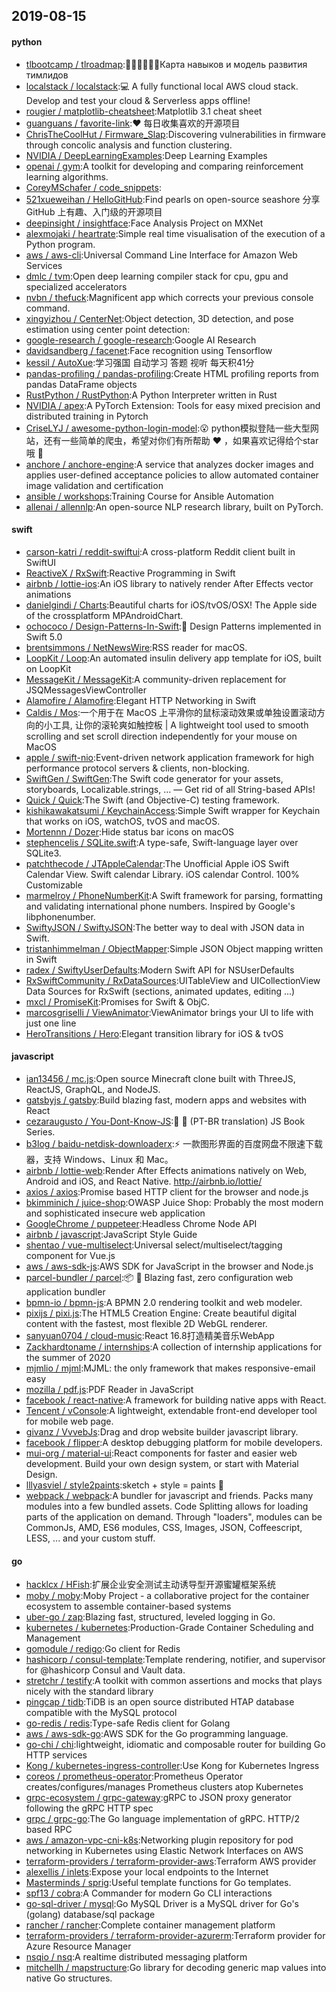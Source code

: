 ## 2019-08-15

#### python
* [tlbootcamp / tlroadmap](https://github.com/tlbootcamp/tlroadmap):👩🏼‍💻👨🏻‍💻Карта навыков и модель развития тимлидов
* [localstack / localstack](https://github.com/localstack/localstack):💻
A fully functional local AWS cloud stack. Develop and test your cloud & Serverless apps offline!
* [rougier / matplotlib-cheatsheet](https://github.com/rougier/matplotlib-cheatsheet):Matplotlib 3.1 cheat sheet
* [guanguans / favorite-link](https://github.com/guanguans/favorite-link):❤️
每日收集喜欢的开源项目
* [ChrisTheCoolHut / Firmware_Slap](https://github.com/ChrisTheCoolHut/Firmware_Slap):Discovering vulnerabilities in firmware through concolic analysis and function clustering.
* [NVIDIA / DeepLearningExamples](https://github.com/NVIDIA/DeepLearningExamples):Deep Learning Examples
* [openai / gym](https://github.com/openai/gym):A toolkit for developing and comparing reinforcement learning algorithms.
* [CoreyMSchafer / code_snippets](https://github.com/CoreyMSchafer/code_snippets):
* [521xueweihan / HelloGitHub](https://github.com/521xueweihan/HelloGitHub):Find pearls on open-source seashore 分享 GitHub 上有趣、入门级的开源项目
* [deepinsight / insightface](https://github.com/deepinsight/insightface):Face Analysis Project on MXNet
* [alexmojaki / heartrate](https://github.com/alexmojaki/heartrate):Simple real time visualisation of the execution of a Python program.
* [aws / aws-cli](https://github.com/aws/aws-cli):Universal Command Line Interface for Amazon Web Services
* [dmlc / tvm](https://github.com/dmlc/tvm):Open deep learning compiler stack for cpu, gpu and specialized accelerators
* [nvbn / thefuck](https://github.com/nvbn/thefuck):Magnificent app which corrects your previous console command.
* [xingyizhou / CenterNet](https://github.com/xingyizhou/CenterNet):Object detection, 3D detection, and pose estimation using center point detection:
* [google-research / google-research](https://github.com/google-research/google-research):Google AI Research
* [davidsandberg / facenet](https://github.com/davidsandberg/facenet):Face recognition using Tensorflow
* [kessil / AutoXue](https://github.com/kessil/AutoXue):学习强国 自动学习 答题 视听 每天积41分
* [pandas-profiling / pandas-profiling](https://github.com/pandas-profiling/pandas-profiling):Create HTML profiling reports from pandas DataFrame objects
* [RustPython / RustPython](https://github.com/RustPython/RustPython):A Python Interpreter written in Rust
* [NVIDIA / apex](https://github.com/NVIDIA/apex):A PyTorch Extension: Tools for easy mixed precision and distributed training in Pytorch
* [CriseLYJ / awesome-python-login-model](https://github.com/CriseLYJ/awesome-python-login-model):😮
python模拟登陆一些大型网站，还有一些简单的爬虫，希望对你们有所帮助
❤️
，如果喜欢记得给个star哦
🌟
* [anchore / anchore-engine](https://github.com/anchore/anchore-engine):A service that analyzes docker images and applies user-defined acceptance policies to allow automated container image validation and certification
* [ansible / workshops](https://github.com/ansible/workshops):Training Course for Ansible Automation
* [allenai / allennlp](https://github.com/allenai/allennlp):An open-source NLP research library, built on PyTorch.

#### swift
* [carson-katri / reddit-swiftui](https://github.com/carson-katri/reddit-swiftui):A cross-platform Reddit client built in SwiftUI
* [ReactiveX / RxSwift](https://github.com/ReactiveX/RxSwift):Reactive Programming in Swift
* [airbnb / lottie-ios](https://github.com/airbnb/lottie-ios):An iOS library to natively render After Effects vector animations
* [danielgindi / Charts](https://github.com/danielgindi/Charts):Beautiful charts for iOS/tvOS/OSX! The Apple side of the crossplatform MPAndroidChart.
* [ochococo / Design-Patterns-In-Swift](https://github.com/ochococo/Design-Patterns-In-Swift):📖
Design Patterns implemented in Swift 5.0
* [brentsimmons / NetNewsWire](https://github.com/brentsimmons/NetNewsWire):RSS reader for macOS.
* [LoopKit / Loop](https://github.com/LoopKit/Loop):An automated insulin delivery app template for iOS, built on LoopKit
* [MessageKit / MessageKit](https://github.com/MessageKit/MessageKit):A community-driven replacement for JSQMessagesViewController
* [Alamofire / Alamofire](https://github.com/Alamofire/Alamofire):Elegant HTTP Networking in Swift
* [Caldis / Mos](https://github.com/Caldis/Mos):一个用于在 MacOS 上平滑你的鼠标滚动效果或单独设置滚动方向的小工具, 让你的滚轮爽如触控板 | A lightweight tool used to smooth scrolling and set scroll direction independently for your mouse on MacOS
* [apple / swift-nio](https://github.com/apple/swift-nio):Event-driven network application framework for high performance protocol servers & clients, non-blocking.
* [SwiftGen / SwiftGen](https://github.com/SwiftGen/SwiftGen):The Swift code generator for your assets, storyboards, Localizable.strings, … — Get rid of all String-based APIs!
* [Quick / Quick](https://github.com/Quick/Quick):The Swift (and Objective-C) testing framework.
* [kishikawakatsumi / KeychainAccess](https://github.com/kishikawakatsumi/KeychainAccess):Simple Swift wrapper for Keychain that works on iOS, watchOS, tvOS and macOS.
* [Mortennn / Dozer](https://github.com/Mortennn/Dozer):Hide status bar icons on macOS
* [stephencelis / SQLite.swift](https://github.com/stephencelis/SQLite.swift):A type-safe, Swift-language layer over SQLite3.
* [patchthecode / JTAppleCalendar](https://github.com/patchthecode/JTAppleCalendar):The Unofficial Apple iOS Swift Calendar View. Swift calendar Library. iOS calendar Control. 100% Customizable
* [marmelroy / PhoneNumberKit](https://github.com/marmelroy/PhoneNumberKit):A Swift framework for parsing, formatting and validating international phone numbers. Inspired by Google's libphonenumber.
* [SwiftyJSON / SwiftyJSON](https://github.com/SwiftyJSON/SwiftyJSON):The better way to deal with JSON data in Swift.
* [tristanhimmelman / ObjectMapper](https://github.com/tristanhimmelman/ObjectMapper):Simple JSON Object mapping written in Swift
* [radex / SwiftyUserDefaults](https://github.com/radex/SwiftyUserDefaults):Modern Swift API for NSUserDefaults
* [RxSwiftCommunity / RxDataSources](https://github.com/RxSwiftCommunity/RxDataSources):UITableView and UICollectionView Data Sources for RxSwift (sections, animated updates, editing ...)
* [mxcl / PromiseKit](https://github.com/mxcl/PromiseKit):Promises for Swift & ObjC.
* [marcosgriselli / ViewAnimator](https://github.com/marcosgriselli/ViewAnimator):ViewAnimator brings your UI to life with just one line
* [HeroTransitions / Hero](https://github.com/HeroTransitions/Hero):Elegant transition library for iOS & tvOS

#### javascript
* [ian13456 / mc.js](https://github.com/ian13456/mc.js):Open source Minecraft clone built with ThreeJS, ReactJS, GraphQL, and NodeJS.
* [gatsbyjs / gatsby](https://github.com/gatsbyjs/gatsby):Build blazing fast, modern apps and websites with React
* [cezaraugusto / You-Dont-Know-JS](https://github.com/cezaraugusto/You-Dont-Know-JS):📗
📒
(PT-BR translation) JS Book Series.
* [b3log / baidu-netdisk-downloaderx](https://github.com/b3log/baidu-netdisk-downloaderx):⚡️
一款图形界面的百度网盘不限速下载器，支持 Windows、Linux 和 Mac。
* [airbnb / lottie-web](https://github.com/airbnb/lottie-web):Render After Effects animations natively on Web, Android and iOS, and React Native. http://airbnb.io/lottie/
* [axios / axios](https://github.com/axios/axios):Promise based HTTP client for the browser and node.js
* [bkimminich / juice-shop](https://github.com/bkimminich/juice-shop):OWASP Juice Shop: Probably the most modern and sophisticated insecure web application
* [GoogleChrome / puppeteer](https://github.com/GoogleChrome/puppeteer):Headless Chrome Node API
* [airbnb / javascript](https://github.com/airbnb/javascript):JavaScript Style Guide
* [shentao / vue-multiselect](https://github.com/shentao/vue-multiselect):Universal select/multiselect/tagging component for Vue.js
* [aws / aws-sdk-js](https://github.com/aws/aws-sdk-js):AWS SDK for JavaScript in the browser and Node.js
* [parcel-bundler / parcel](https://github.com/parcel-bundler/parcel):📦
🚀
Blazing fast, zero configuration web application bundler
* [bpmn-io / bpmn-js](https://github.com/bpmn-io/bpmn-js):A BPMN 2.0 rendering toolkit and web modeler.
* [pixijs / pixi.js](https://github.com/pixijs/pixi.js):The HTML5 Creation Engine: Create beautiful digital content with the fastest, most flexible 2D WebGL renderer.
* [sanyuan0704 / cloud-music](https://github.com/sanyuan0704/cloud-music):React 16.8打造精美音乐WebApp
* [Zackhardtoname / internships](https://github.com/Zackhardtoname/internships):A collection of internship applications for the summer of 2020
* [mjmlio / mjml](https://github.com/mjmlio/mjml):MJML: the only framework that makes responsive-email easy
* [mozilla / pdf.js](https://github.com/mozilla/pdf.js):PDF Reader in JavaScript
* [facebook / react-native](https://github.com/facebook/react-native):A framework for building native apps with React.
* [Tencent / vConsole](https://github.com/Tencent/vConsole):A lightweight, extendable front-end developer tool for mobile web page.
* [givanz / VvvebJs](https://github.com/givanz/VvvebJs):Drag and drop website builder javascript library.
* [facebook / flipper](https://github.com/facebook/flipper):A desktop debugging platform for mobile developers.
* [mui-org / material-ui](https://github.com/mui-org/material-ui):React components for faster and easier web development. Build your own design system, or start with Material Design.
* [lllyasviel / style2paints](https://github.com/lllyasviel/style2paints):sketch + style = paints
🎨
* [webpack / webpack](https://github.com/webpack/webpack):A bundler for javascript and friends. Packs many modules into a few bundled assets. Code Splitting allows for loading parts of the application on demand. Through "loaders", modules can be CommonJs, AMD, ES6 modules, CSS, Images, JSON, Coffeescript, LESS, ... and your custom stuff.

#### go
* [hacklcx / HFish](https://github.com/hacklcx/HFish):扩展企业安全测试主动诱导型开源蜜罐框架系统
* [moby / moby](https://github.com/moby/moby):Moby Project - a collaborative project for the container ecosystem to assemble container-based systems
* [uber-go / zap](https://github.com/uber-go/zap):Blazing fast, structured, leveled logging in Go.
* [kubernetes / kubernetes](https://github.com/kubernetes/kubernetes):Production-Grade Container Scheduling and Management
* [gomodule / redigo](https://github.com/gomodule/redigo):Go client for Redis
* [hashicorp / consul-template](https://github.com/hashicorp/consul-template):Template rendering, notifier, and supervisor for @hashicorp Consul and Vault data.
* [stretchr / testify](https://github.com/stretchr/testify):A toolkit with common assertions and mocks that plays nicely with the standard library
* [pingcap / tidb](https://github.com/pingcap/tidb):TiDB is an open source distributed HTAP database compatible with the MySQL protocol
* [go-redis / redis](https://github.com/go-redis/redis):Type-safe Redis client for Golang
* [aws / aws-sdk-go](https://github.com/aws/aws-sdk-go):AWS SDK for the Go programming language.
* [go-chi / chi](https://github.com/go-chi/chi):lightweight, idiomatic and composable router for building Go HTTP services
* [Kong / kubernetes-ingress-controller](https://github.com/Kong/kubernetes-ingress-controller):Use Kong for Kubernetes Ingress
* [coreos / prometheus-operator](https://github.com/coreos/prometheus-operator):Prometheus Operator creates/configures/manages Prometheus clusters atop Kubernetes
* [grpc-ecosystem / grpc-gateway](https://github.com/grpc-ecosystem/grpc-gateway):gRPC to JSON proxy generator following the gRPC HTTP spec
* [grpc / grpc-go](https://github.com/grpc/grpc-go):The Go language implementation of gRPC. HTTP/2 based RPC
* [aws / amazon-vpc-cni-k8s](https://github.com/aws/amazon-vpc-cni-k8s):Networking plugin repository for pod networking in Kubernetes using Elastic Network Interfaces on AWS
* [terraform-providers / terraform-provider-aws](https://github.com/terraform-providers/terraform-provider-aws):Terraform AWS provider
* [alexellis / inlets](https://github.com/alexellis/inlets):Expose your local endpoints to the Internet
* [Masterminds / sprig](https://github.com/Masterminds/sprig):Useful template functions for Go templates.
* [spf13 / cobra](https://github.com/spf13/cobra):A Commander for modern Go CLI interactions
* [go-sql-driver / mysql](https://github.com/go-sql-driver/mysql):Go MySQL Driver is a MySQL driver for Go's (golang) database/sql package
* [rancher / rancher](https://github.com/rancher/rancher):Complete container management platform
* [terraform-providers / terraform-provider-azurerm](https://github.com/terraform-providers/terraform-provider-azurerm):Terraform provider for Azure Resource Manager
* [nsqio / nsq](https://github.com/nsqio/nsq):A realtime distributed messaging platform
* [mitchellh / mapstructure](https://github.com/mitchellh/mapstructure):Go library for decoding generic map values into native Go structures.
